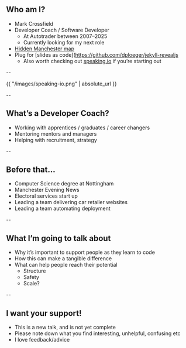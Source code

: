 ## Who am I?

+ Mark Crossfield
+ Developer Coach / Software Developer
  + At Autotrader between 2007–2025
  + Currently looking for my next role
+ [Hidden Manchester map](https://hidden-manchester.org.uk/)
+ Plug for [slides as code](https://github.com/dploeger/jekyll-revealjs
  + Also worth checking out [speaking.io](https://speaking.io/) if you’re starting out

--

<backgroundimage>{{ "/images/speaking-io.png" | absolute_url }}</backgroundimage>

--


## What’s a Developer Coach?

+ Working with apprentices / graduates / career changers
+ Mentoring mentors and managers
+ Helping with recruitment, strategy

--

## Before that…

+ Computer Science degree at Nottingham
+ Manchester Evening News
+ Electoral services start up
+ Leading a team delivering car retailer websites
+ Leading a team automating deployment

--

## What I’m going to talk about

+ Why it’s important to support people as they learn to code
+ How this can make a tangible difference
+ What can help people reach their potential
  + Structure
  + Safety
  + Scale?

--

## I want your support!

+ This is a new talk, and is not yet complete
+ Please note down what you find interesting, unhelpful, confusing etc
+ I love feedback/advice
